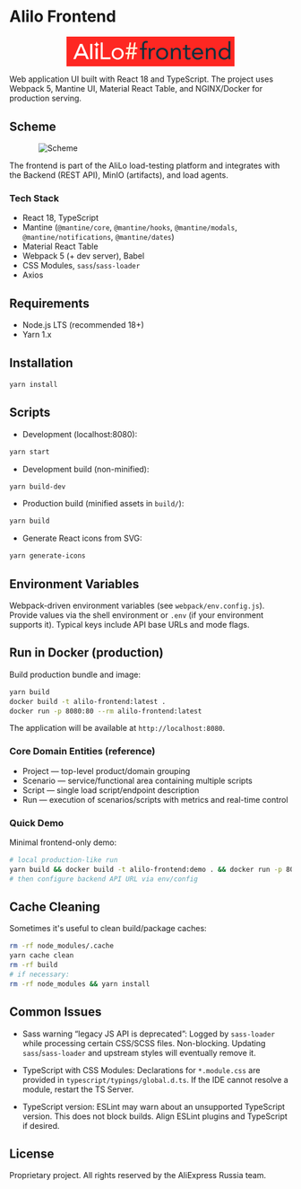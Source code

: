 # Alilo Frontend

<img src="./images/logo.png" alt="Logo" 
     style="max-width: 300px; height: auto; display: block; margin-left: auto; margin-right: auto;">

Web application UI built with React 18 and TypeScript. The project uses Webpack 5, Mantine UI, Material React Table, and NGINX/Docker for production serving.

## Scheme

<img src="./images/scheme.png" alt="Scheme" 
     style="max-width: 400px; height: auto; display: block; margin-left: auto; margin-right: auto;">

The frontend is part of the AliLo load-testing platform and integrates with the Backend (REST API), MinIO (artifacts), and load agents.

### Tech Stack
- React 18, TypeScript
- Mantine (`@mantine/core`, `@mantine/hooks`, `@mantine/modals`, `@mantine/notifications`, `@mantine/dates`)
- Material React Table
- Webpack 5 (+ dev server), Babel
- CSS Modules, `sass`/`sass-loader`
- Axios

## Requirements
- Node.js LTS (recommended 18+)
- Yarn 1.x

## Installation
```bash
yarn install
```

## Scripts
- Development (localhost:8080):
```bash
yarn start
```

- Development build (non-minified):
```bash
yarn build-dev
```

- Production build (minified assets in `build/`):
```bash
yarn build
```

- Generate React icons from SVG:
```bash
yarn generate-icons
```

## Environment Variables
Webpack-driven environment variables (see `webpack/env.config.js`). Provide values via the shell environment or `.env` (if your environment supports it). Typical keys include API base URLs and mode flags.

## Run in Docker (production)
Build production bundle and image:
```bash
yarn build
docker build -t alilo-frontend:latest .
docker run -p 8080:80 --rm alilo-frontend:latest
```
The application will be available at `http://localhost:8080`.

### Core Domain Entities (reference)
- Project — top-level product/domain grouping
- Scenario — service/functional area containing multiple scripts
- Script — single load script/endpoint description
- Run — execution of scenarios/scripts with metrics and real-time control

### Quick Demo
Minimal frontend-only demo:
```bash
# local production-like run
yarn build && docker build -t alilo-frontend:demo . && docker run -p 8080:80 --rm alilo-frontend:demo
# then configure backend API URL via env/config
```

## Cache Cleaning
Sometimes it's useful to clean build/package caches:
```bash
rm -rf node_modules/.cache
yarn cache clean
rm -rf build
# if necessary:
rm -rf node_modules && yarn install
```

## Common Issues

- Sass warning “legacy JS API is deprecated”:
  Logged by `sass-loader` while processing certain CSS/SCSS files. Non-blocking. Updating `sass`/`sass-loader` and upstream styles will eventually remove it.

- TypeScript with CSS Modules:
  Declarations for `*.module.css` are provided in `typescript/typings/global.d.ts`. If the IDE cannot resolve a module, restart the TS Server.

- TypeScript version:
  ESLint may warn about an unsupported TypeScript version. This does not block builds. Align ESLint plugins and TypeScript if desired.

## License
Proprietary project. All rights reserved by the AliExpress Russia team.
